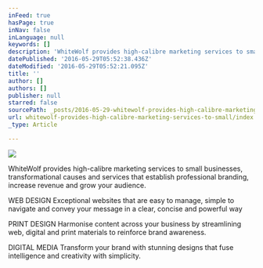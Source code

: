 ```yaml
---
inFeed: true
hasPage: true
inNav: false
inLanguage: null
keywords: []
description: 'WhiteWolf provides high-calibre marketing services to small businesses, transformational causes and services that establish professional branding, increase revenue and grow your audience.'
datePublished: '2016-05-29T05:52:38.436Z'
dateModified: '2016-05-29T05:52:21.095Z'
title: ''
author: []
authors: []
publisher: null
starred: false
sourcePath: _posts/2016-05-29-whitewolf-provides-high-calibre-marketing-services-to-small.md
url: whitewolf-provides-high-calibre-marketing-services-to-small/index.html
_type: Article

---
```

![](https://the-grid-user-content.s3-us-west-2.amazonaws.com/c8e414e8-4c94-472a-b30c-e4e87e0e8c8a.jpg)

WhiteWolf provides high-calibre marketing services to small businesses, transformational causes and services that establish professional branding, increase revenue and grow your audience.

WEB DESIGN Exceptional websites that are easy to manage, simple to navigate and convey your message in a clear, concise and powerful way

PRINT DESIGN Harmonise content across your business by streamlining web, digital and print materials to reinforce brand awareness. 

DIGITAL MEDIA Transform your brand with stunning designs that fuse intelligence and creativity with simplicity.